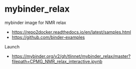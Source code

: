 # mybinder_relax
mybinder image for NMR relax

* https://repo2docker.readthedocs.io/en/latest/samples.html
* https://github.com/binder-examples

Launch

* https://mybinder.org/v2/gh/tlinnet/mybinder_relax/master?filepath=CPMG_NMR_relax_interactive.ipynb